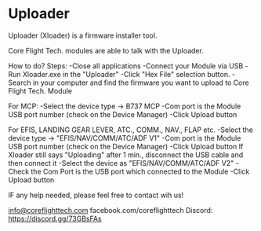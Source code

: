 # Uploader

Uploader (Xloader) is a firmware installer tool.

Core Flight Tech. modules are able to talk with the Uploader.

How to do? 
Steps:
-Close all applications
-Connect your Module via USB
-Run Xloader.exe in the "Uploader"
-Click "Hex File" selection button.
-Search in your computer and find the firmware you want to upload to Core Flight Tech. Module

For MCP: 
  -Select the device type -> B737 MCP
  -Com port is the Module USB port number (check on the Device Manager)
  -Click Upload button

For EFIS, LANDING GEAR LEVER, ATC., COMM., NAV., FLAP etc.
  -Select the device type -> "EFIS/NAV/COMM/ATC/ADF V1"
  -Com port is the Module USB port number (check on the Device Manager)
  -Click Upload button
	If Xloader still says "Uploading" after 1 min., disconnect the USB cable and then connect it
		-Select the device as "EFIS/NAV/COMM/ATC/ADF V2"
		-Check the Com Port is the USB port which connected to the Module
		-Click Upload button
    
IF any help needed, please feel free to contact wih us!

info@coreflighttech.com
facebook.com/coreflighttech
Discord: https://discord.gg/73GBsFAs
